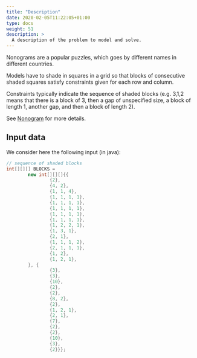```yaml
---
title: "Description"
date: 2020-02-05T11:22:05+01:00
type: docs
weight: 51
description: >
  A description of the problem to model and solve.
---
```


Nonograms are a popular puzzles, which goes by different names in
different countries.

Models have to shade in squares in a grid so that blocks of consecutive
shaded squares satisfy constraints given for each row and column.

Constraints typically indicate the sequence of shaded blocks (e.g. 3,1,2
means that there is a block of 3, then a gap of unspecified size, a
block of length 1, another gap, and then a block of length 2).

See [Nonogram](http://www.csplib.org/Problems/prob012/) for more
details.

Input data
----------

We consider here the following input (in java):

```java
// sequence of shaded blocks
int[][][] BLOCKS =
        new int[][][]{{
                {2},
                {4, 2},
                {1, 1, 4},
                {1, 1, 1, 1},
                {1, 1, 1, 1},
                {1, 1, 1, 1},
                {1, 1, 1, 1},
                {1, 1, 1, 1},
                {1, 2, 2, 1},
                {1, 3, 1},
                {2, 1},
                {1, 1, 1, 2},
                {2, 1, 1, 1},
                {1, 2},
                {1, 2, 1},
        }, {
                {3},
                {3},
                {10},
                {2},
                {2},
                {8, 2},
                {2},
                {1, 2, 1},
                {2, 1},
                {7},
                {2},
                {2},
                {10},
                {3},
                {2}}};
```
